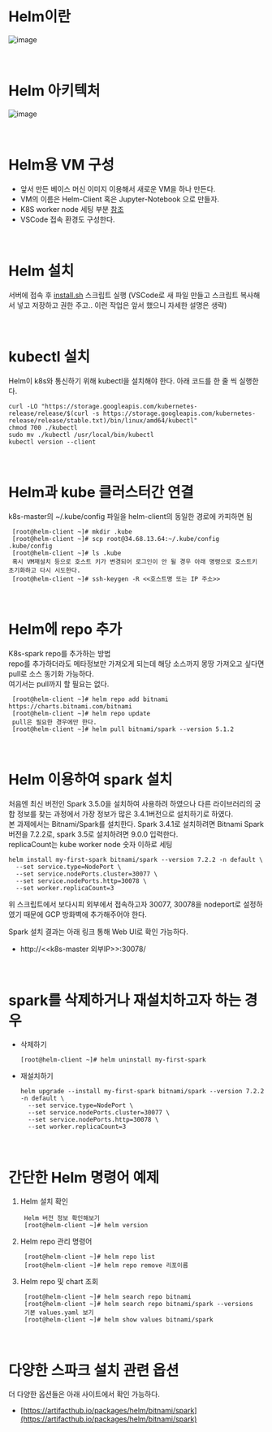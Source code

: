 # Helm이란
  ![image](https://github.com/seoddong/k8s-spark-on-prem/assets/15936649/f76418b4-7e92-4749-ae6c-ee1896dbc180)

<br>

# Helm 아키텍처
  ![image](https://github.com/seoddong/k8s-spark-on-prem/assets/15936649/2e7ed790-aa13-4a1f-a6e2-4ce2248a51c4)

<br>

# Helm용 VM 구성
  - 앞서 만든 베이스 머신 이미지 이용해서 새로운 VM을 하나 만든다.
  - VM의 이름은 Helm-Client 혹은 Jupyter-Notebook 으로 만들자.
  - K8S worker node 세팅 부분 [참조](https://github.com/seoddong/k8s-spark-on-prem/blob/main/k8s1.27/GCP_VM_setting.md#k8s-worker-node-%EC%84%B8%ED%8C%85)
  - VSCode 접속 환경도 구성한다.

<br>

# Helm 설치
서버에 접속 후 [install.sh](https://github.com/seoddong/k8s-spark-on-prem/blob/main/helm/install.sh) 스크립트 실행 (VSCode로 새 파일 만들고 스크립트 복사해서 넣고 저장하고 권한 주고.. 이런 작업은 앞서 했으니 자세한 설명은 생략)

<br>

# kubectl 설치
Helm이 k8s와 통신하기 위해 kubectl을 설치해야 한다. 아래 코드를 한 줄 씩 실행한다.
```shell
curl -LO "https://storage.googleapis.com/kubernetes-release/release/$(curl -s https://storage.googleapis.com/kubernetes-release/release/stable.txt)/bin/linux/amd64/kubectl"
chmod 700 ./kubectl
sudo mv ./kubectl /usr/local/bin/kubectl
kubectl version --client
```

<br>

# Helm과 kube 클러스터간 연결
  k8s-master의 ~/.kube/config 파일을 helm-client의 동일한 경로에 카피하면 됨
   ```
    [root@helm-client ~]# mkdir .kube
    [root@helm-client ~]# scp root@34.68.13.64:~/.kube/config .kube/config 
    [root@helm-client ~]# ls .kube
    혹시 VM재설치 등으로 호스트 키가 변경되어 로그인이 안 될 경우 아래 명령으로 호스트키 초기화하고 다시 시도한다.
    [root@helm-client ~]# ssh-keygen -R <<호스트명 또는 IP 주소>>
   ```

<br>

# Helm에 repo 추가
  K8s-spark repo를 추가하는 방법<br>
  repo를 추가하더라도 메타정보만 가져오게 되는데 해당 소스까지 몽땅 가져오고 싶다면 pull로 소스 동기화 가능하다.<br>
  여기서는 pull까지 할 필요는 없다.
   ```
    [root@helm-client ~]# helm repo add bitnami https://charts.bitnami.com/bitnami
    [root@helm-client ~]# helm repo update
    pull은 필요한 경우에만 한다.
    [root@helm-client ~]# helm pull bitnami/spark --version 5.1.2
   ```

<br>

# Helm 이용하여 spark 설치
처음엔 최신 버전인 Spark 3.5.0을 설치하여 사용하려 하였으나 다른 라이브러리의 궁합 정보를 찾는 과정에서 가장 정보가 많은 3.4.1버전으로 설치하기로 하였다.<br>
본 과제에서는 Bitnami/Spark를 설치한다. Spark 3.4.1로 설치하려면 Bitnami Spark 버전을 7.2.2로, spark 3.5로 설치하려면 9.0.0 입력한다.<br>
replicaCount는 kube worker node 숫자 이하로 세팅

```shell
helm install my-first-spark bitnami/spark --version 7.2.2 -n default \
  --set service.type=NodePort \
  --set service.nodePorts.cluster=30077 \
  --set service.nodePorts.http=30078 \
  --set worker.replicaCount=3
```

위 스크립트에서 보다시피 외부에서 접속하고자 30077, 30078을 nodeport로 설정하였기 때문에 GCP 방화벽에 추가해주어야 한다.

Spark 설치 결과는 아래 링크 통해 Web UI로 확인 가능하다.
  - http://<<k8s-master 외부IP>>:30078/

<br>

# spark를 삭제하거나 재설치하고자 하는 경우
  - 삭제하기
    ```shell
    [root@helm-client ~]# helm uninstall my-first-spark
    ```
  - 재설치하기
    ```shell
    helm upgrade --install my-first-spark bitnami/spark --version 7.2.2 -n default \
      --set service.type=NodePort \
      --set service.nodePorts.cluster=30077 \
      --set service.nodePorts.http=30078 \
      --set worker.replicaCount=3
    ```

<br>

# 간단한 Helm 명령어 예제
  1) Helm 설치 확인
     ```
      Helm 버전 정보 확인해보기
      [root@helm-client ~]# helm version
     ```
  
  2) Helm repo 관리 명령어
     ```
      [root@helm-client ~]# helm repo list
      [root@helm-client ~]# helm repo remove 리포이름
     ```
  
  3) Helm repo 및 chart 조회
     ```
      [root@helm-client ~]# helm search repo bitnami
      [root@helm-client ~]# helm search repo bitnami/spark --versions
      기본 values.yaml 보기
      [root@helm-client ~]# helm show values bitnami/spark
     ```

<br>

# 다양한 스파크 설치 관련 옵션
더 다양한 옵션들은 아래 사이트에서 확인 가능하다.
- [https://artifacthub.io/packages/helm/bitnami/spark](https://artifacthub.io/packages/helm/bitnami/spark)
